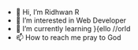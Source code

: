 - 👋 Hi, I’m Ridhwan R
- 👀 I’m interested in Web Developer
- 🌱 I’m currently learning }{ello \/\/orld
- 📫 How to reach me pray to God

<!---
ujklm23/ujklm23 is a ✨ special ✨ repository because its `README.md` (this file) appears on your GitHub profile.
You can click the Preview link to take a look at your changes.
--->

